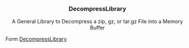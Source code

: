 <p align="center">
  <h3 align="center">DecompressLibrary</h3>
  <p align="center">
    A General Library to Decompress a zip, gz, or tar.gz File into a Memory Buffer
</p>


Form
  [DecompressLibrary ](https://www.codeproject.com/Articles/12242/DecompressLibrary-A-General-Library-to-Decompress)





